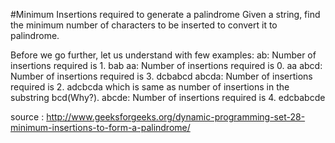 #Minimum Insertions required to generate a palindrome
Given a string, find the minimum number of characters to be inserted to convert it to palindrome.

Before we go further, let us understand with few examples:
    ab: Number of insertions required is 1. bab
    aa: Number of insertions required is 0. aa
    abcd: Number of insertions required is 3. dcbabcd
    abcda: Number of insertions required is 2. adcbcda which is same as number of insertions in the substring bcd(Why?).
    abcde: Number of insertions required is 4. edcbabcde

source : http://www.geeksforgeeks.org/dynamic-programming-set-28-minimum-insertions-to-form-a-palindrome/
